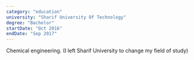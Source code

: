 ```yaml
---
category: "education"
university: "Sharif University Of Technology"
degree: "Bachelor"
startDate: "Oct 2016"
endDate: "Sep 2017"
---
```


Chemical engineering. (I left Sharif University to change my field of study)
